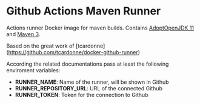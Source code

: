 # Github Actions Maven Runner
Actions runner Docker image for maven builds. Contains [AdoptOpenJDK 11](https://adoptopenjdk.net) and [Maven 3](https://maven.apache.org/).

Based on the great work of [tcardonne] (https://github.com/tcardonne/docker-github-runner)

According the related documentations pass at least the following enviroment variables:

- **RUNNER_NAME**: Name of the runner, will be shown in Github
- **RUNNER_REPOSITORY_URL**: URL of the connected Github
- **RUNNER_TOKEN**: Token for the connection to Github
